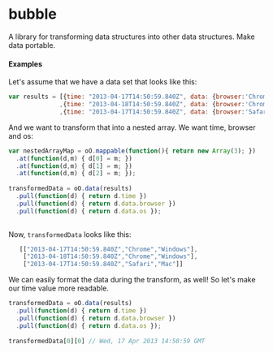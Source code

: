 bubble
======

A library for transforming data structures into other data structures. Make data portable. 

#### Examples

Let's assume that we have a data set that looks like this:
```javascript
var results = [{time: "2013-04-17T14:50:59.840Z", data: {browser:'Chrome', os: "Windows", browser_version: '20' }}
              ,{time: "2013-04-18T14:50:59.840Z", data: {browser:'Chrome', os: "Windows", browser_version: '22' }}
              ,{time: "2013-04-17T14:50:59.840Z", data: {browser:'Safari', os: "Mac", browser_version: '6' }}];
```

And we want to transform that into a nested array. We want time, browser and os:
```javascript
var nestedArrayMap = oO.mappable(function(){ return new Array(3); })
  .at(function(d,m) { d[0] = m; })
  .at(function(d,m) { d[1] = m; })
  .at(function(d,m) { d[2] = m; });
                       
transformedData = oO.data(results)
  .pull(function(d) { return d.time })
  .pull(function(d) { return d.data.browser })
  .pull(function(d) { return d.data.os });
  

```

Now, `transformedData` looks like this:

```javascript
   [["2013-04-17T14:50:59.840Z","Chrome","Windows"],
    ["2013-04-18T14:50:59.840Z","Chrome","Windows"],
    ["2013-04-17T14:50:59.840Z","Safari","Mac"]]
```

We can easily format the data during the transform, as well! So let's make our time value more readable. 

```javascript
transformedData = oO.data(results)
  .pull(function(d) { return d.time })
  .pull(function(d) { return d.data.browser })
  .pull(function(d) { return d.data.os });
  
transformedData[0][0] // Wed, 17 Apr 2013 14:50:59 GMT
```
